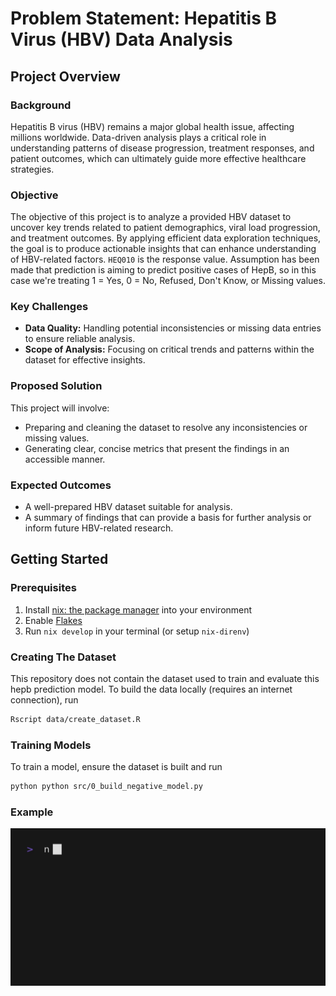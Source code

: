 # Problem Statement: Hepatitis B Virus (HBV) Data Analysis

## Project Overview

### Background
Hepatitis B virus (HBV) remains a major global health issue, affecting millions worldwide. Data-driven analysis plays a critical role in understanding patterns of disease progression, treatment responses, and patient outcomes, which can ultimately guide more effective healthcare strategies.

### Objective
The objective of this project is to analyze a provided HBV dataset to uncover key trends related to patient demographics, viral load progression, and treatment outcomes. By applying efficient data exploration techniques, the goal is to produce actionable insights that can enhance understanding of HBV-related factors. `HEQ010` is the response value. Assumption has been made that prediction is aiming to predict positive cases of HepB, so in this case we're treating 1 = Yes, 0 = No, Refused, Don't Know, or Missing values.

### Key Challenges
- **Data Quality:** Handling potential inconsistencies or missing data entries to ensure reliable analysis.
- **Scope of Analysis:** Focusing on critical trends and patterns within the dataset for effective insights.

### Proposed Solution
This project will involve:
- Preparing and cleaning the dataset to resolve any inconsistencies or missing values.
- Generating clear, concise metrics that present the findings in an accessible manner.

### Expected Outcomes
- A well-prepared HBV dataset suitable for analysis.
- A summary of findings that can provide a basis for further analysis or inform future HBV-related research.

## Getting Started

### Prerequisites

1. Install [nix: the package manager](https://nixos.org/download/) into your environment
2. Enable [Flakes](https://nixos.wiki/wiki/Flakes)
3. Run `nix develop` in your terminal (or setup `nix-direnv`)

### Creating The Dataset

This repository does not contain the dataset used to train and evaluate this hepb prediction model. To build the data locally (requires an internet connection), run

```bash
Rscript data/create_dataset.R
```

### Training Models

To train a model, ensure the dataset is built and run
```bash
python python src/0_build_negative_model.py 
```

### Example

![tape of overview thru readme](./docs/tapes/run_model.gif)
